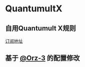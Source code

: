 # QuantumultX

## 自用Quantumult X规则  
[订阅地址](https://raw.githubusercontent.com/39Hz/QuantumultX/main/39Hz.conf)
## 基于 [@Orz-3](https://github.com/Orz-3/QuantumultX) 的配置修改
